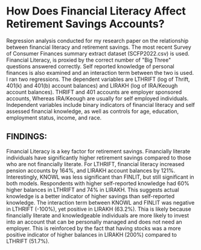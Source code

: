 # How Does Financial Literacy Affect Retirement Savings Accounts?
Regression analysis conducted for my research paper on the relationship between financial literacy and retirement savings. 
The most recent Survey of Consumer Finances summary extract dataset (SCFP2022.csv) is used.
Financial Literacy, is proxied by the correct number of "Big Three" questions answered correctly.
Self reported knowledge of personal finances is also examined and an interaction term between the two is used. 
I ran two regressions. The dependent variables are LTHRIFT (log of Thrift, 401(k) and 401(b) account balances) and LIRAKH (log of IRA/Keough account balances).
THRIFT and 401 accounts are employer sponsored accounts, Whereas IRA/Keough are usually for self employed individuals.
Independent variables include binary indicators of financial literacy and self assessed financial knowledge, as well as controls for age, education, employment status,
income, and race. 
## FINDINGS:
Financial Literacy is a key factor for retirement savings. Financially literate individuals have significantly higher retirement savings compared to those who are not financially
literate. For LTHRIFT, financial literacy increased pension accounts by 164%, and LIRAKH account balances by 121%.
Interestingly, KNOWL was less significant than FINLIT, but still significant in both models. 
Respondents with higher self-reported knowledge had 60% higher balances in LTHRIFT and 74% in LIRAKH.
This suggests actual knowledge is a better indicator of higher savings than self-reported knowledge.
The interaction term between KNOWL and FINLIT was negative in LTHRIFT (-100%), yet positive in LIRAKH (63.2%). 
Thia is likely because financially literate and knowledgeable individuals are more likely to invest into an account that can be personally managed and does not need an employer.
This is reinforced by the fact that having stocks was a more positive indicator of higher balances in LIRAKH (200%) compared to LTHRIFT (51.7%). 

